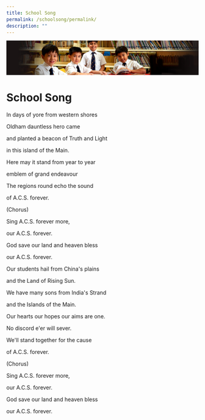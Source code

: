 ```yaml
---
title: School Song
permalink: /schoolsong/permalink/
description: ""
---
```

![](/images/Sub-banner1.jpg)

School Song
===========

In days of yore from western shores

Oldham dauntless hero came

and planted a beacon of Truth and Light

in this island of the Main.

Here may it stand from year to year

emblem of grand endeavour

The regions round echo the sound

of A.C.S. forever.

(Chorus)

Sing A.C.S. forever more,

our A.C.S. forever.

God save our land and heaven bless

our A.C.S. forever.

  

Our students hail from China's plains

and the Land of Rising Sun.

We have many sons from India's Strand

and the Islands of the Main.

Our hearts our hopes our aims are one.

No discord e'er will sever.

We'll stand together for the cause

of A.C.S. forever.

  

(Chorus)

Sing A.C.S. forever more,

our A.C.S. forever.

God save our land and heaven bless

our A.C.S. forever.